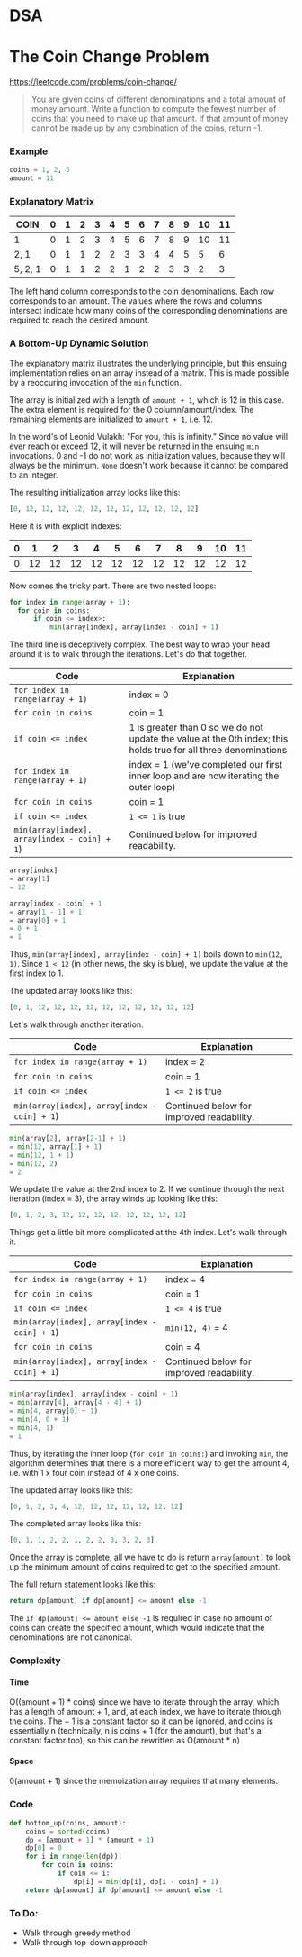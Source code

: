 # DSA

# The Coin Change Problem
https://leetcode.com/problems/coin-change/

> You are given coins of different denominations and a total amount of money amount. Write a function to compute the fewest number of coins that you need to make up that amount. If that amount of money cannot be made up by any combination of the coins, return -1.

### Example
```python
coins = 1, 2, 5
amount = 11
```
### Explanatory Matrix
| COIN | 0 | 1 | 2 | 3 | 4 | 5 | 6 | 7 | 8 | 9 | 10 | 11 | 
|------|---|---|---|---|---|---|---|---|---|---|----|----|
| 1 | 0 | 1 | 2 | 3 | 4 | 5 | 6 | 7 | 8 | 9 | 10 | 11 | 
| 2, 1 | 0 | 1 | 1 | 2 | 2 | 3 | 3 | 4 | 4 | 5 | 5 | 6 |
| 5, 2, 1 | 0 | 1 | 1 | 2 | 2 | 1 | 2 | 2 | 3 | 3 | 2 | 3 |

The left hand column corresponds to the coin denominations. Each row corresponds to an amount. The values where the rows and columns intersect indicate how many coins of the corresponding denominations are required to reach the desired amount. 

### A Bottom-Up Dynamic Solution

The explanatory matrix illustrates the underlying principle, but this ensuing implementation relies on an array instead of a matrix. This is made possible by a reoccuring invocation of the `min` function.

The array is initialized with a length of `amount + 1`, which is 12 in this case. The extra element is required for the 0 column/amount/index. The remaining elements are initialized to `amount + 1`, i.e. 12.

In the word's of Leonid Vulakh: "For you, this is infinity." Since no value will ever reach or exceed 12, it will never be returned in the ensuing `min` invocations. 0 and -1 do not work as initialization values, because they will always be the minimum. `None` doesn't work because it cannot be compared to an integer. 

The resulting initialization array looks like this:
```python
[0, 12, 12, 12, 12, 12, 12, 12, 12, 12, 12, 12]
```

Here it is with explicit indexes:

| 0 | 1 | 2 | 3 | 4 | 5 | 6 | 7 | 8 | 9 | 10 | 11 |
|---|---|---|---|---|---|---|---|---|---|---|---|
| 0 | 12 | 12 | 12 | 12 | 12 | 12 | 12 | 12 | 12 | 12 | 12 |

Now comes the tricky part. There are two nested loops:
```python
for index in range(array + 1):
  for coin in coins:
      if coin <= index>:
          min(array[index], array[index - coin] + 1)
```

The third line is deceptively complex. The best way to wrap your head around it is to walk through the iterations. Let's do that together.

| Code | Explanation |
|------|-------------|
| `for index in range(array + 1)` | index = 0 |
| `for coin in coins` | coin = 1 |
| `if coin <= index` | 1 is greater than 0 so we do not update the value at the 0th index; this holds true for all three denominations |
| `for index in range(array + 1)` | index = 1 (we've completed our first inner loop and are now iterating the outer loop) |
| `for coin in coins` | coin = 1 |
| `if coin <= index` | `1 <= 1` is true |
| `min(array[index], array[index - coin] + 1`) | Continued below for improved readability. |

```python
array[index]
= array[1]
= 12

array[index - coin] + 1
= array[1 - 1] + 1
= array[0] + 1 
= 0 + 1
= 1
```

Thus, `min(array[index], array[index - coin] + 1)` boils down to `min(12, 1)`. Since `1 < 12` (in other news, the sky is blue), we update the value at the first index to 1. 

The updated array looks like this:
```python
[0, 1, 12, 12, 12, 12, 12, 12, 12, 12, 12, 12]
```

Let's walk through another iteration. 

| Code | Explanation |
|------|-------------|
| `for index in range(array + 1)` | index = 2 |
| `for coin in coins` | coin = 1 |
| `if coin <= index` | `1 <= 2` is true |
| `min(array[index], array[index - coin] + 1`) | Continued below for improved readability. |

```python
min(array[2], array[2-1] + 1)
= min(12, array[1] + 1)
= min(12, 1 + 1)
= min(12, 2)
= 2
```

We update the value at the 2nd index to 2. If we continue through the next iteration (index = 3), the array winds up looking like this:
```python
[0, 1, 2, 3, 12, 12, 12, 12, 12, 12, 12, 12]
```
Things get a little bit more complicated at the 4th index. Let's walk through it. 

| Code | Explanation |
|------|-------------|
| `for index in range(array + 1)` | index = 4 |
| `for coin in coins` | coin = 1 |
| `if coin <= index` | `1 <= 4` is true |
| `min(array[index], array[index - coin] + 1`) | `min(12, 4)` = 4 |
| `for coin in coins` | coin = 4 |
| `min(array[index], array[index - coin] + 1`) | Continued below for improved readability. |
```python
min(array[index], array[index - coin] + 1)
= min(array[4], array[4 - 4] + 1)
= min(4, array[0] + 1)
= min(4, 0 + 1)
= min(4, 1)
= 1
```
Thus, by iterating the inner loop (`for coin in coins:`) and invoking `min`, the algorithm determines that there is a more efficient way to get the amount 4, i.e. with 1 x four coin instead of 4 x one coins.

The updated array looks like this:
```python
[0, 1, 2, 3, 4, 12, 12, 12, 12, 12, 12, 12]
```

The completed array looks like this:
```python
[0, 1, 1, 2, 2, 1, 2, 2, 3, 3, 2, 3]
```

Once the array is complete, all we have to do is return `array[amount]` to look up the minimum amount of coins required to get to the specified amount. 

The full return statement looks like this:
```python
return dp[amount] if dp[amount] <= amount else -1
```
The `if dp[amount] <= amount else -1` is required in case no amount of coins can create the specified amount, which would indicate that the denominations are not canonical.

### Complexity
#### Time
O((amount + 1) * coins) since we have to iterate through the array, which has a length of amount + 1, and, at each index, we have to iterate through the coins. The + 1 is a constant factor so it can be ignored, and coins is essentially n (technically, n is coins + 1 (for the amount), but that's a constant factor too), so this can be rewritten as O(amount * n)
#### Space
0(amount + 1) since the memoization array requires that many elements. 

### Code
```python
def bottom_up(coins, amount):
    coins = sorted(coins)
    dp = [amount + 1] * (amount + 1) 
    dp[0] = 0
    for i in range(len(dp)): 
        for coin in coins: 
            if coin <= i:
                dp[i] = min(dp[i], dp[i - coin] + 1)
    return dp[amount] if dp[amount] <= amount else -1
```

### To Do:
* Walk through greedy method
* Walk through top-down approach

